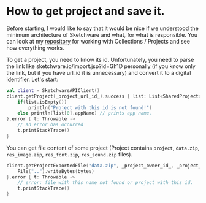 # How to get project and save it.

Before starting, I would like to say that it would be nice if we understood the minimum architecture of Sketchware and
what, for what is responsible. You can look at my [repository](https://github.com/y9neon/SketchwareManager) for working
with Collections / Projects and see how everything works.

To get a project, you need to know its id. Unfortunately, you need to parse the link like
sketchware.io/import.jsp?id=Gh1D personally
(if you know only the link, but if you have url_id it is unnecessary)
and convert it to a digital identifier. Let's start:

```kotlin
val client = SketchwareAPIClient()
client.getProject(_project_url_id_).success { list: List<SharedProject> ->
    if(list.isEmpty())
        println("Project with this id is not found!")
    else println(list[0].appName) // prints app name.
}.error { t: Throwable ->
    // an error has occurred
    t.printStackTrace()
}
```

You can get file content of some project
(Project contains `project`, `data.zip`, `res_image.zip`, `res_font.zip`, `res_sound.zip` files).

```kotlin
client.getProjectExportedFile("data.zip", _project_owner_id_, _project_url_id_).success { bytes: ByteArray ->
    File("..").writeBytes(bytes)
}.error { t: Throwable ->
    // error: file with this name not found or project with this id.
    t.printStackTrace()
}
```